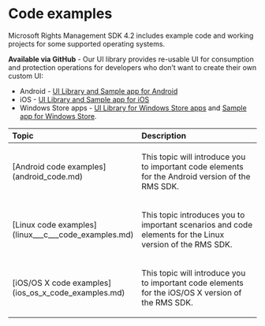Code examples
========================================================

Microsoft Rights Management SDK 4.2 includes example code and working projects for some supported operating systems.

**Available via GitHub** - Our UI library provides re-usable UI for consumption and protection operations for developers who don’t want to create their own custom UI:

-   Android - [UI Library and Sample app for Android](https://github.com/AzureAD/rms-sdk-ui-for-android)
-   iOS - [UI Library and Sample app for iOS](https://github.com/AzureAD/rms-sdk-ui-for-ios)
-   Windows Store apps - [UI Library for Windows Store apps](https://github.com/AzureAD/rms-sdk-ui-for-windowsstore) and [Sample app for Windows Store](https://github.com/AzureADSamples/rms-samples-for-windowsstore).

<table>
<colgroup>
<col width="50%" />
<col width="50%" />
</colgroup>
<thead>
<tr class="header">
<th align="left">Topic</th>
<th align="left">Description</th>
</tr>
</thead>
<tbody>
<tr class="odd">
<td align="left"><p>[Android code examples](android_code.md)</p></td>
<td align="left"><p>This topic will introduce you to important code elements for the Android version of the RMS SDK.</p></td>
</tr>
<tr class="even">
<td align="left"><p>[Linux code examples](linux___c___code_examples.md)</p></td>
<td align="left"><p>This topic introduces you to important scenarios and code elements for the Linux version of the RMS SDK.</p></td>
</tr>
<tr class="odd">
<td align="left"><p>[iOS/OS X code examples](ios_os_x_code_examples.md)</p></td>
<td align="left"><p>This topic will introduce you to important code elements for the iOS/OS X version of the RMS SDK.</p></td>
</tr>
</tbody>
</table>

 

 

 



